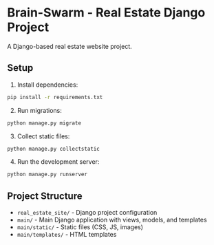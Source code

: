 # Brain-Swarm - Real Estate Django Project

A Django-based real estate website project.

## Setup

1. Install dependencies:
```bash
pip install -r requirements.txt
```

2. Run migrations:
```bash
python manage.py migrate
```

3. Collect static files:
```bash
python manage.py collectstatic
```

4. Run the development server:
```bash
python manage.py runserver
```

## Project Structure

- `real_estate_site/` - Django project configuration
- `main/` - Main Django application with views, models, and templates
- `main/static/` - Static files (CSS, JS, images)
- `main/templates/` - HTML templates